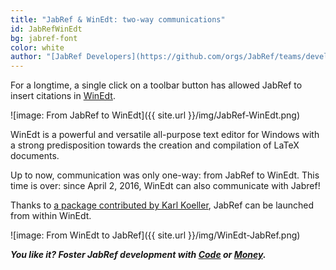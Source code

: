 ```yaml
---
title: "JabRef & WinEdt: two-way communications"
id: JabRefWinEdt
bg: jabref-font
color: white
author: "[JabRef Developers](https://github.com/orgs/JabRef/teams/developers)"
---
```


For a longtime, a single click on a toolbar button has allowed JabRef to insert citations in [WinEdt](http://www.winedt.com).

![image: From JabRef to WinEdt]({{ site.url }}/img/JabRef-WinEdt.png)

WinEdt is a powerful and versatile all-purpose text editor for Windows with a strong predisposition towards the creation and compilation of LaTeX documents.

Up to now, communication was only one-way: from JabRef to WinEdt.
This time is over: since April 2, 2016, WinEdt can also communicate with Jabref!

Thanks to [a package contributed by Karl Koeller](http://www.winedt.org/config/menus/JabRef.html),
JabRef can be launched from within WinEdt. 

![image: From WinEdt to JabRef]({{ site.url }}/img/WinEdt-JabRef.png)

_**You like it? Foster JabRef development with [Code](https://github.com/JabRef/jabref/blob/master/CONTRIBUTING.md) or [Money](https://github.com/JabRef/jabref/wiki/Donations).**_
